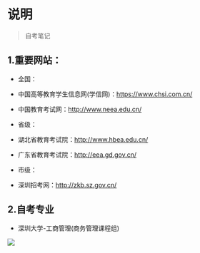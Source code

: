 # 说明

> 自考笔记

## 1.重要网站：

- 全国：

- 中国高等教育学生信息网(学信网)：https://www.chsi.com.cn/

- 中国教育考试网：http://www.neea.edu.cn/

- 省级：

- 湖北省教育考试院：http://www.hbea.edu.cn/

- 广东省教育考试院：http://eea.gd.gov.cn/

- 市级：

- 深圳招考网：http://zkb.sz.gov.cn/

## 2.自考专业

- 深圳大学-工商管理(商务管理课程组)

![](https://my-markdown-picgo.oss-cn-shenzhen.aliyuncs.com/img/20200419140935.jpg)


